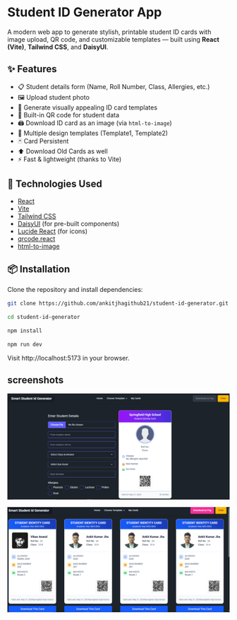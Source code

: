 # Student ID Generator App

A modern web app to generate stylish, printable student ID cards with image upload, QR code, and customizable templates — built using **React (Vite)**, **Tailwind CSS**, and **DaisyUI**.

## ✨ Features

- 📋 Student details form (Name, Roll Number, Class, Allergies, etc.)
- 🖼 Upload student photo
- 🧾 Generate visually appealing ID card templates
- 📎 Built-in QR code for student data
- 🖨 Download ID card as an image (via `html-to-image`)
- 🎨 Multiple design templates (Template1, Template2)
- 🃏 Card Persistent
-  ⬆ Download Old Cards as well
- ⚡ Fast & lightweight (thanks to Vite)

## 🚀 Technologies Used

- [React](https://react.dev/)
- [Vite](https://vitejs.dev/)
- [Tailwind CSS](https://tailwindcss.com/)
- [DaisyUI](https://daisyui.com/) (for pre-built components)
- [Lucide React](https://lucide.dev/) (for icons)
- [qrcode.react](https://github.com/zpao/qrcode.react)
- [html-to-image](https://github.com/bubkoo/html-to-image)

## 📦 Installation

Clone the repository and install dependencies:

```bash
git clone https://github.com/ankitjhagithub21/student-id-generator.git 
```
```bash
cd student-id-generator
```
```bash
npm install
```

```bash
npm run dev
```

Visit http://localhost:5173 in your browser.


## screenshots


![alt text](image.png)

![alt text](image-1.png)
